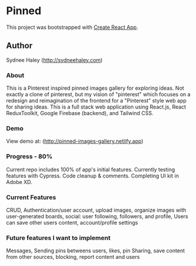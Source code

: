 # Pinned

This project was bootstrapped with [Create React App](https://github.com/facebook/create-react-app).

## Author

Sydnee Haley (http://sydneehaley.com)

### About

This is a Pinterest inspired pinned images gallery for exploring ideas. Not exactly a clone of pinterest, but my
vision of "pinterest" which focuses on a redesign and reimagination of the frontend for a "Pinterest" style web app for sharing ideas. This is a full stack web application using React.js, React ReduxToolkit, Google Firebase (backend), and Tailwind CSS.

### Demo

View demo at: (http://pinned-images-gallery.netlify.app)

### Progress - 80%

Current repo includes 100% of app's initial features. Currently testing features with Cypress. Code cleanup & comments. Completing UI kit in Adobe XD.

### Current Features

CRUD, Authentication/user account, upload images, organize images with user-generated boards, social: user following, followers, and profile, Users can save other users content, account/profile settings

### Future features I want to implement

Messages, Sending pins betweens users, likes, pin Sharing, save content from other sources, blocking, report content and users
